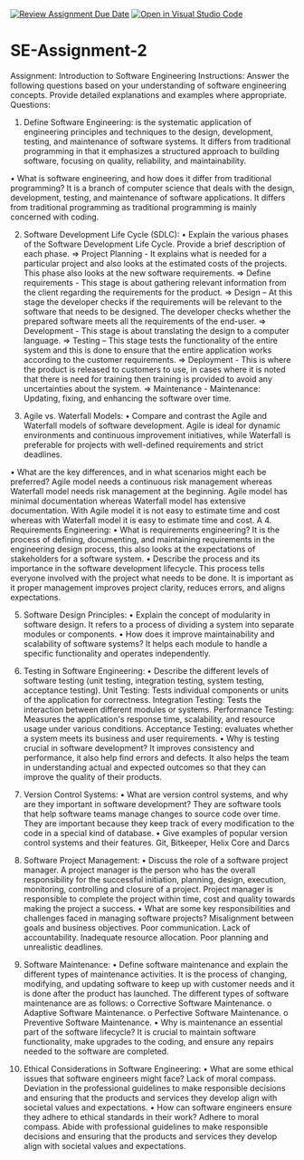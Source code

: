 [![Review Assignment Due Date](https://classroom.github.com/assets/deadline-readme-button-24ddc0f5d75046c5622901739e7c5dd533143b0c8e959d652212380cedb1ea36.svg)](https://classroom.github.com/a/-ucQIGTc)
[![Open in Visual Studio Code](https://classroom.github.com/assets/open-in-vscode-718a45dd9cf7e7f842a935f5ebbe5719a5e09af4491e668f4dbf3b35d5cca122.svg)](https://classroom.github.com/online_ide?assignment_repo_id=15229425&assignment_repo_type=AssignmentRepo)
# SE-Assignment-2

Assignment: Introduction to Software Engineering Instructions: Answer the following questions based on your understanding of software engineering concepts. Provide detailed explanations and examples where appropriate.
Questions: 
1.	Define Software Engineering: is the systematic application of engineering principles and techniques to the design, development, testing, and maintenance of software systems. It differs from traditional programming in that it emphasizes a structured approach to building software, focusing on quality, reliability, and maintainability.


•	What is software engineering, and how does it differ from traditional programming? 
 	It is a branch of computer science that deals with the design, development, testing, and maintenance of software applications.
 	It differs from traditional programming as traditional programming is mainly concerned with coding. 

2.	Software Development Life Cycle (SDLC):
•	Explain the various phases of the Software Development Life Cycle. Provide a brief description of each phase. 
 =>	Project Planning - It explains what is needed for a particular project and also looks at the estimated costs of the projects. This phase also looks at the new 
    software requirements.
 =>	Define requirements - This stage is about gathering relevant information from the client regarding the requirements for the product. 
 =>	Design – At this stage the developer checks if the requirements will be relevant to the software that needs to be designed. The developer checks whether the 
   prepared software meets all the requirements of the end-user.
 => Development - This stage is about translating the design to a computer language.
 =>	Testing – This stage tests the functionality of the entire system and this is done to ensure that the entire application works according to the customer 
  requirements.
 =>	Deployment - This is where the product is released to customers to use, in cases where it is noted that there is need for training then training is provided to 
   avoid any uncertainties about the system.
 =>	Maintenance - Maintenance: Updating, fixing, and enhancing the software over time.



3.	Agile vs. Waterfall Models: 
•	Compare and contrast the Agile and Waterfall models of software development. 
 	Agile is ideal for dynamic environments and continuous improvement initiatives, while Waterfall is preferable for projects with well-defined requirements and strict deadlines.

•	What are the key differences, and in what scenarios might each be preferred? 
 	Agile model needs a continuous risk management whereas Waterfall model needs risk management at the beginning.
 	Agile model has minimal documentation whereas Waterfall model has extensive documentation.
 	With Agile model it is not easy to estimate time and cost whereas with Waterfall model it is easy to estimate time and cost.
A
4.	Requirements Engineering: 
•	What is requirements engineering? 
 	It is the process of defining, documenting, and maintaining requirements in the engineering design process, this also looks at the expectations of stakeholders for a software system.
•	Describe the process and its importance in the software development lifecycle. 
 	This process tells everyone involved with the project what needs to be done.
 	It is important as it proper management improves project clarity, reduces errors, and aligns expectations.

5.	Software Design Principles:
•	Explain the concept of modularity in software design. 
 	It refers to a process of dividing a system into separate modules or components.
•	How does it improve maintainability and scalability of software systems? 
 	It helps each module to handle a specific functionality and operates independently.

6.	Testing in Software Engineering:
•	Describe the different levels of software testing (unit testing, integration testing, system testing, acceptance testing). 
 	Unit Testing: Tests individual components or units of the application for correctness. Integration Testing: Tests the interaction between different modules or systems. Performance Testing: Measures the application's response time, scalability, and resource usage under various conditions. 
Acceptance Testing: evaluates whether a system meets its business and user requirements.
•	Why is testing crucial in software development? 
 	It improves consistency and performance, it also help find errors and defects. It also helps the team in understanding actual and expected outcomes so that they can improve the quality of their products.

7.	Version Control Systems:
•	What are version control systems, and why are they important in software development? 
 	They are software tools that help software teams manage changes to source code over time.
 	They are important because they keep track of every modification to the code in a special kind of database.
•	Give examples of popular version control systems and their features. 
 	Git, Bitkeeper, Helix Core and Darcs

8.	Software Project Management:
•	Discuss the role of a software project manager. 
 	A project manager is the person who has the overall responsibility for the successful initiation, planning, design, execution, monitoring, controlling and closure of a project. Project manager is responsible to complete the project within time, cost and quality towards making the project a success.
•	What are some key responsibilities and challenges faced in managing software projects? 
 	Misalignment between goals and business objectives.
 	Poor communication.
 	Lack of accountability.
 	Inadequate resource allocation.
 	Poor planning and unrealistic deadlines.

9.	Software Maintenance:
•	Define software maintenance and explain the different types of maintenance activities. 
 	It is the process of changing, modifying, and updating software to keep up with customer needs and it is done after the product has launched.
 	The different types of software maintenance are as follows:
o	Corrective Software Maintenance.
o	Adaptive Software Maintenance.
o	Perfective Software Maintenance.
o	Preventive Software Maintenance.
•	Why is maintenance an essential part of the software lifecycle? 
 	It is crucial to maintain software functionality, make upgrades to the coding, and ensure any repairs needed to the software are completed.

10.	Ethical Considerations in Software Engineering:
•	What are some ethical issues that software engineers might face? 
 	Lack of moral compass. 
 	Deviation in the professional guidelines to make responsible decisions and ensuring that the products and services they develop align with societal values and expectations.
•	How can software engineers ensure they adhere to ethical standards in their work? 
 	Adhere to moral compass.
 	Abide with professional guidelines to make responsible decisions and ensuring that the products and services they develop align with societal values and expectations.
